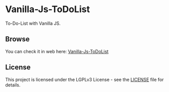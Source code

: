 # Vanilla-Js-ToDoList
To-Do-List with Vanilla JS.
## Browse
You can check it in web here: [Vanilla-Js-ToDoList](https://it-krivoshey.github.io/Vanilla-Js-ToDoList)
## License
This project is licensed under the LGPLv3 License - see the [LICENSE](https://github.com/IT-Krivoshey/Vanilla-Js-ToDoList/blob/main/LICENSE) file for details.

